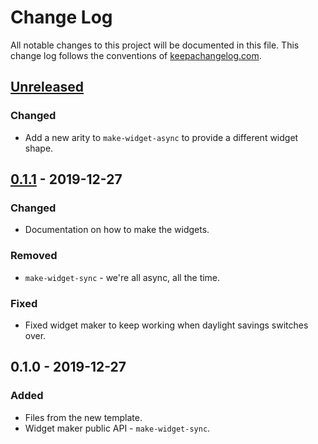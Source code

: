 # Change Log
All notable changes to this project will be documented in this file. This change log follows the conventions of [keepachangelog.com](http://keepachangelog.com/).

## [Unreleased]
### Changed
- Add a new arity to `make-widget-async` to provide a different widget shape.

## [0.1.1] - 2019-12-27
### Changed
- Documentation on how to make the widgets.

### Removed
- `make-widget-sync` - we're all async, all the time.

### Fixed
- Fixed widget maker to keep working when daylight savings switches over.

## 0.1.0 - 2019-12-27
### Added
- Files from the new template.
- Widget maker public API - `make-widget-sync`.

[Unreleased]: https://github.com/your-name/re-natal-mobile/compare/0.1.1...HEAD
[0.1.1]: https://github.com/your-name/re-natal-mobile/compare/0.1.0...0.1.1
